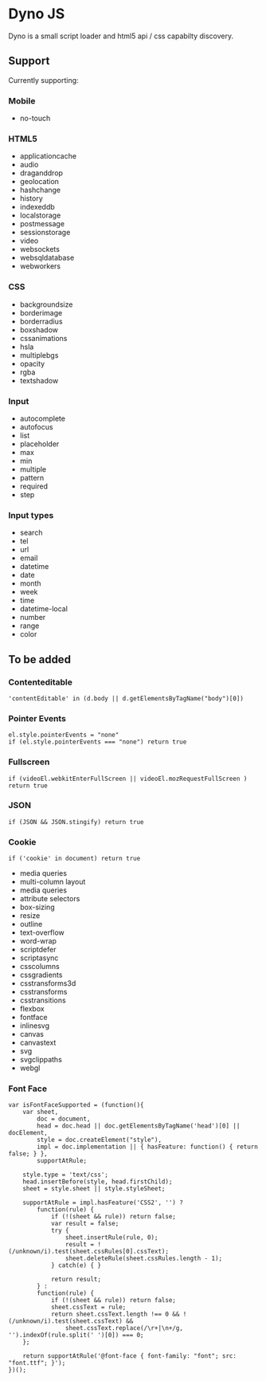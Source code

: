 Dyno JS
=============

Dyno is a small script loader and html5 api / css capabilty discovery.

Support
-------

Currently supporting:

### Mobile

* no-touch

### HTML5

* applicationcache
* audio
* draganddrop
* geolocation
* hashchange
* history
* indexeddb
* localstorage
* postmessage
* sessionstorage
* video
* websockets
* websqldatabase
* webworkers

### CSS

* backgroundsize
* borderimage
* borderradius
* boxshadow
* cssanimations
* hsla
* multiplebgs
* opacity
* rgba
* textshadow

### Input

* autocomplete
* autofocus
* list
* placeholder
* max
* min
* multiple
* pattern
* required
* step

### Input types

* search
* tel
* url
* email
* datetime
* date
* month
* week
* time
* datetime-local
* number
* range
* color


To be added
-------

### Contenteditable

	'contentEditable' in (d.body || d.getElementsByTagName("body")[0])

### Pointer Events

	el.style.pointerEvents = "none"
	if (el.style.pointerEvents === "none") return true

### Fullscreen

	if (videoEl.webkitEnterFullScreen || videoEl.mozRequestFullScreen ) return true

### JSON

	if (JSON && JSON.stingify) return true

### Cookie

	if ('cookie' in document) return true



* media queries
* multi-column layout
* media queries
* attribute selectors
* box-sizing
* resize
* outline
* text-overflow
* word-wrap
* scriptdefer
* scriptasync
* csscolumns
* cssgradients
* csstransforms3d
* csstransforms
* csstransitions
* flexbox
* fontface
* inlinesvg
* canvas
* canvastext
* svg
* svgclippaths
* webgl


### Font Face

	var isFontFaceSupported = (function(){  
		var sheet, 
			doc = document, 
			head = doc.head || doc.getElementsByTagName('head')[0] || docElement,
			style = doc.createElement("style"),
			impl = doc.implementation || { hasFeature: function() { return false; } },
			supportAtRule;
			
		style.type = 'text/css';
		head.insertBefore(style, head.firstChild);
		sheet = style.sheet || style.styleSheet;
	
		supportAtRule = impl.hasFeature('CSS2', '') ?
	    	function(rule) {
	        	if (!(sheet && rule)) return false;
	            var result = false;
	            try {
	               	sheet.insertRule(rule, 0);
	               	result = !(/unknown/i).test(sheet.cssRules[0].cssText);
	               	sheet.deleteRule(sheet.cssRules.length - 1);
	            } catch(e) { }
	                
	            return result;
	        } :
	        function(rule) {
	        	if (!(sheet && rule)) return false;
	        	sheet.cssText = rule;
	        	return sheet.cssText.length !== 0 && !(/unknown/i).test(sheet.cssText) &&
		       		sheet.cssText.replace(/\r+|\n+/g, '').indexOf(rule.split(' ')[0]) === 0;
		};
		        
		return supportAtRule('@font-face { font-family: "font"; src: "font.ttf"; }');	    
	})();

